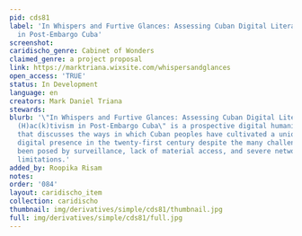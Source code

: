 ```yaml
---
pid: cds81
label: 'In Whispers and Furtive Glances: Assessing Cuban Digital Literacies and (H)ac(k)tivism
  in Post-Embargo Cuba'
screenshot: 
caridischo_genre: Cabinet of Wonders
claimed_genre: a project proposal
link: https://marktriana.wixsite.com/whispersandglances
open_access: 'TRUE'
status: In Development
language: en
creators: Mark Daniel Triana
stewards: 
blurb: '\"In Whispers and Furtive Glances: Assessing Cuban Digital Literacies and
  (H)ac(k)tivism in Post-Embargo Cuba\" is a prospective digital humanities project
  that discusses the ways in which Cuban peoples have cultivated a unique and compelling
  digital presence in the twenty-first century despite the many challenges that have
  been posed by surveillance, lack of material access, and severe network and hardware
  limitations.'
added_by: Roopika Risam
notes: 
order: '084'
layout: caridischo_item
collection: caridischo
thumbnail: img/derivatives/simple/cds81/thumbnail.jpg
full: img/derivatives/simple/cds81/full.jpg
---
```

